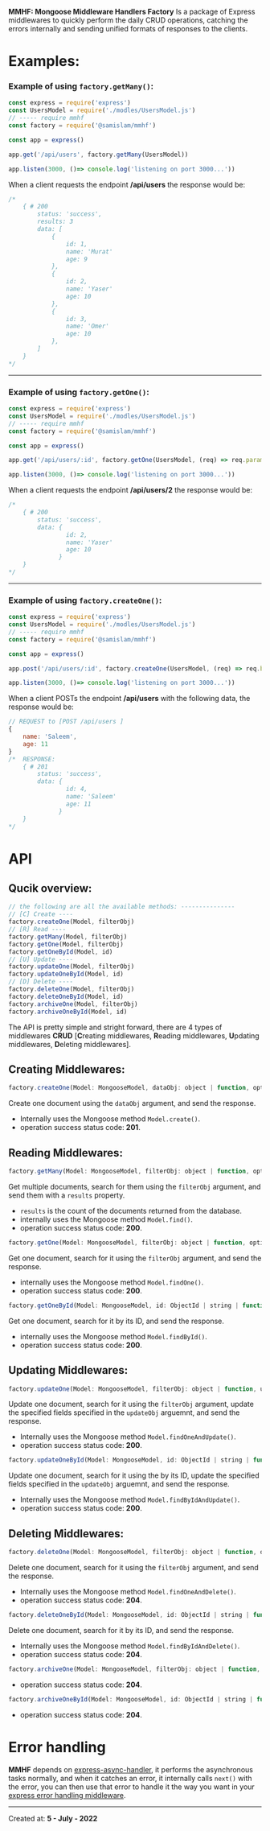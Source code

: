 
**MMHF: Mongoose Middleware Handlers Factory** Is a package of Express middlewares to quickly perform the daily CRUD operations, catching the errors internally and sending unified formats of responses to the clients.

# Examples:

### Example of using `factory.getMany()`:
```js
const express = require('express')
const UsersModel = require('./modles/UsersModel.js')
// ----- require mmhf
const factory = require('@samislam/mmhf')

const app = express()

app.get('/api/users', factory.getMany(UsersModel))

app.listen(3000, ()=> console.log('listening on port 3000...'))
```
When a client requests the endpoint **/api/users** the response would be:
```js
/*
    { # 200
        status: 'success',
        results: 3
        data: [
            { 
                id: 1,
                name: 'Murat'
                age: 9
            },
            { 
                id: 2,
                name: 'Yaser'
                age: 10
            },
            { 
                id: 3,
                name: 'Omer'
                age: 10
            },
        ]
    }
*/
```
-----

### Example of using `factory.getOne()`:
```js
const express = require('express')
const UsersModel = require('./modles/UsersModel.js')
// ----- require mmhf
const factory = require('@samislam/mmhf')

const app = express()

app.get('/api/users/:id', factory.getOne(UsersModel, (req) => req.params.id))

app.listen(3000, ()=> console.log('listening on port 3000...'))
```
When a client requests the endpoint **/api/users/2** the response would be:
```js
/*
    { # 200
        status: 'success',
        data: { 
                id: 2,
                name: 'Yaser'
                age: 10
              }
    }
*/
```
-----

### Example of using `factory.createOne()`:
```js
const express = require('express')
const UsersModel = require('./modles/UsersModel.js')
// ----- require mmhf
const factory = require('@samislam/mmhf')

const app = express()

app.post('/api/users/:id', factory.createOne(UsersModel, (req) => req.body))

app.listen(3000, ()=> console.log('listening on port 3000...'))
```
When a client POSTs the endpoint **/api/users** with the following data, the response would be:
```js
// REQUEST to [POST /api/users ]
{
    name: 'Saleem',
    age: 11
}
/*  RESPONSE:
    { # 201
        status: 'success',
        data: { 
                id: 4,
                name: 'Saleem'
                age: 11
              }
    }
*/
```

# API

## Qucik overview:
```js
// the following are all the available methods: ---------------
// [C] Create ----
factory.createOne(Model, filterObj)
// [R] Read ----
factory.getMany(Model, filterObj)
factory.getOne(Model, filterObj)
factory.getOneById(Model, id)
// [U] Update ----
factory.updateOne(Model, filterObj)
factory.updateOneById(Model, id)
// [D] Delete ----
factory.deleteOne(Model, filterObj)
factory.deleteOneById(Model, id)
factory.archiveOne(Model, filterObj)
factory.archiveOneById(Model, id)
```

The API is pretty simple and stright forward, there are 4 types of middlewares **CRUD** [**C**reating middlewares, **R**eading middlewares, **U**pdating middlewares, **D**eleting middlewares].

## Creating Middlewares:

```js
factory.createOne(Model: MongooseModel, dataObj: object | function, options: object | function)
```
Create one document using the `dataObj` argument, and send the response.
- Internally uses the Mongoose method `Model.create()`.
- operation success status code: **201**.


## Reading Middlewares: 

```js
factory.getMany(Model: MongooseModel, filterObj: object | function, options: object | function)
```
Get multiple documents, search for them using the `filterObj` argument, and send them with a `results` property.

- `results` is the count of the documents returned from the database.
- internally uses the Mongoose method `Model.find()`.
- operation success status code: **200**.

```js
factory.getOne(Model: MongooseModel, filterObj: object | function, options: object | function)
```
Get one document, search for it using the `filterObj` argument, and send the response.
- internally uses the Mongoose method `Model.findOne()`.
- operation success status code: **200**.

```js
factory.getOneById(Model: MongooseModel, id: ObjectId | string | function, options: object | function)
```
Get one document, search for it by its ID, and send the response.
- internally uses the Mongoose method `Model.findById()`.
- operation success status code: **200**.

## Updating Middlewares: 

```js
factory.updateOne(Model: MongooseModel, filterObj: object | function, updateObj: object | function, options: object | function)
```
Update one document, search for it using the `filterObj` argument, update the specified fields specified in the `updateObj` arguemnt, and send the response.
- Internally uses the Mongoose method `Model.findOneAndUpdate()`.
- operation success status code: **200**.

```js
factory.updateOneById(Model: MongooseModel, id: ObjectId | string | function, updateObj: object | function, options: object | function)
```
Update one document, search for it using the by its ID, update the specified fields specified in the `updateObj` arguemnt, and send the response.
- Internally uses the Mongoose method `Model.findByIdAndUpdate()`.
- operation success status code: **200**.

## Deleting Middlewares:

```js
factory.deleteOne(Model: MongooseModel, filterObj: object | function, options: object | function)
```
Delete one document, search for it using the `filterObj` argument, and send the response.
- Internally uses the Mongoose method `Model.findOneAndDelete()`.
- operation success status code: **204**.

```js
factory.deleteOneById(Model: MongooseModel, id: ObjectId | string | function, options: object | function)
```
Delete one document, search for it by its ID, and send the response.
- Internally uses the Mongoose method `Model.findByIdAndDelete()`.
- operation success status code: **204**.

```js
factory.archiveOne(Model: MongooseModel, filterObj: object | function, options: object | function)
```
- operation success status code: **204**.

```js
factory.archiveOneById(Model: MongooseModel, id: ObjectId | string | function, options: object | function)
```
- operation success status code: **204**.




# Error handling

**MMHF** depends on [express-async-handler](https://www.npmjs.com/package/express-async-handler), it performs the asynchronous tasks normally, and when it catches an error, it internally calls `next()` with the error, you can then use that error to handle it the way you want in your [express error handling middleware](https://expressjs.com/en/guide/error-handling.html).

-----
Created at: **5 - July - 2022**
